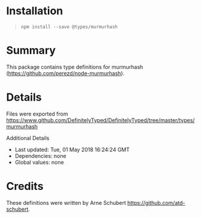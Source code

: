 # Installation
> `npm install --save @types/murmurhash`

# Summary
This package contains type definitions for murmurhash (https://github.com/perezd/node-murmurhash).

# Details
Files were exported from https://www.github.com/DefinitelyTyped/DefinitelyTyped/tree/master/types/murmurhash

Additional Details
 * Last updated: Tue, 01 May 2018 16:24:24 GMT
 * Dependencies: none
 * Global values: none

# Credits
These definitions were written by Arne Schubert <https://github.com/atd-schubert>.
